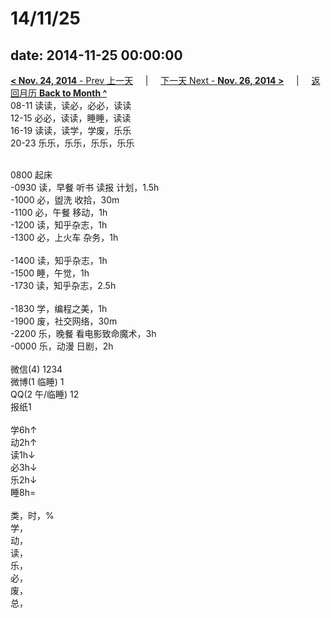 # 14/11/25

date: 2014-11-25 00:00:00
---
[**< Nov. 24, 2014** - Prev 上一天](/lifelogs/2014/11/d24.html) &nbsp; &nbsp; | &nbsp; &nbsp; [下一天 Next - **Nov. 26, 2014 >**](/lifelogs/2014/11/d26.html) &nbsp; &nbsp; |  &nbsp; &nbsp; [返回月历 **Back to Month ^**](/lifelogs/2014/11/index.html)
<br/>08-11 读读，读必，必必，读读<br/>12-15 必必，读读，睡睡，读读<br/>16-19 读读，读学，学废，乐乐<br/>20-23 乐乐，乐乐，乐乐，乐乐<div><br/></div>0800 起床<br/>-0930 读，早餐 听书 读报 计划，1.5h<br/>-1000 必，盥洗 收拾，30m<br/>-1100 必，午餐 移动，1h<br/>-1200 读，知乎杂志，1h<br/>-1300 必，上火车 杂务，1h<div><br/></div>-1400 读，知乎杂志，1h<br/>-1500 睡，午觉，1h<br/>-1730 读，知乎杂志，2.5h<div><br/></div>-1830 学，编程之美，1h<br/>-1900 废，社交网络，30m<br/>-2200 乐，晚餐 看电影致命魔术，3h<br/>-0000 乐，动漫 日剧，2h<div><br/></div>微信(4) 1234<br/>微博(1 临睡) 1<br/>QQ(2 午/临睡) 12<br/>报纸1<div><br/></div>学6h↑ <br/>动2h↑ <br/>读1h↓ <br/>必3h↓ <br/>乐2h↓ <br/>睡8h=<div><br/></div>类，时，%<br/>学，<br/>动，<br/>读，<br/>乐，<br/>必，<br/>废，<br/>总，</div>
